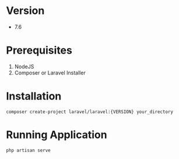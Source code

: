 # Version
- 7.6

# Prerequisites
1. NodeJS
2. Composer or Laravel Installer

# Installation

```
composer create-project laravel/laravel:{VERSION} your_directory
```
# Running Application
```
php artisan serve
```